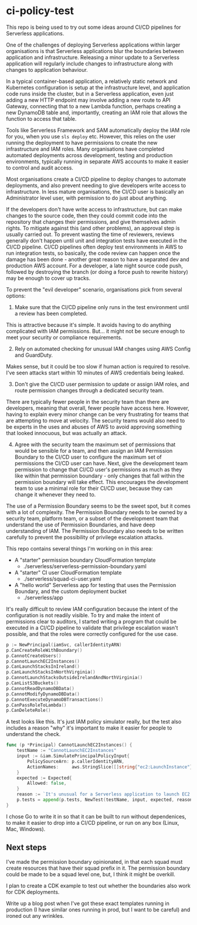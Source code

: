 # ci-policy-test

This repo is being used to try out some ideas around CI/CD pipelines for Serverless applications.

One of the challenges of deploying Serverless applications within larger organisations is that Serverless applications blur the boundaries between application and infrastructure. Releasing a minor update to a Serverless application will regularly include changes to infrastructure along with changes to application behaviour.

In a typical container-based application, a relatively static network and Kubernetes configuration is setup at the infrastructure level, and application code runs inside the cluster, but in a Serverless application, even just adding a new HTTP endpoint may involve adding a new route to API Gateway, connecting that to a new Lambda function, perhaps creating a new DynamoDB table and, importantly, creating an IAM role that allows the function to access that table.

Tools like Serverless Framework and SAM automatically deploy the IAM role for you, when you use `sls deploy` etc. However, this relies on the user running the deployment to have permissions to create the new infrastructure and IAM roles. Many organisations have completed automated deployments across development, testing and production environments, typically running in separate AWS accounts to make it easier to control and audit access.

Most organisations create a CI/CD pipeline to deploy changes to automate deployments, and also prevent needing to give developers write access to infrastructure. In less mature organisations, the CI/CD user is basically an Administrator level user, with permission to do just about anything.

If the developers don't have write access to infrastructure, but can make changes to the source code, then they could commit code into the repository that changes their permissions, and give themselves admin rights. To mitigate against this (and other problems), an approval step is usually carried out. To prevent wasting the time of reviewers, reviews generally don't happen until unit and integration tests have executed in the CI/CD pipeline. CI/CD pipelines often deploy test environments in AWS to run integration tests, so basically, the code review can happen once the damage has been done - another great reason to have a separated dev and production AWS account. For a developer, a late night source code push, followed by destroying the branch (or doing a force push to rewrite history) may be enough to cover up tracks.

To prevent the "evil developer" scenario, organisations pick from several options:

1. Make sure that the CI/CD pipeline only runs in the test environment until a review has been completed.

This is attractive because it's simple. It avoids having to do anything complicated with IAM permissions. But... it might not be secure enough to meet your security or compliance requirements.

2. Rely on automated checking for unusual IAM changes using AWS Config and GuardDuty.

Makes sense, but it could be too slow if human action is required to resolve. I've seen attacks start within 10 minutes of AWS credentials being leaked.

3. Don't give the CI/CD user permission to update or assign IAM roles, and route permission changes through a dedicated security team.

There are typically fewer people in the security team than there are developers, meaning that overall, fewer people have access here. However, having to explain every minor change can be very frustrating for teams that are attempting to move at velocity. The security teams would also need to be experts in the uses and abuses of AWS to avoid approving something that looked innocuous, but was actually an attack.

4. Agree with the security team the maximum set of permissions that would be sensible for a team, and then assign an IAM Permission Boundary to the CI/CD user to configure the maximum set of permissions the CI/CD user can have. Next, give the development team permission to change that CI/CD user's permissions as much as they like within that permission boundary - only changes that fall within the permission boundary will take effect. This encourages the development team to use a minimal role for their CI/CD user, because they can change it whenever they need to.

The use of a Permission Boundary seems to be the sweet spot, but it comes with a lot of complexity. The Permission Boundary needs to be owned by a security team, platform team, or a subset of the development team that understand the use of Permission Boundaries, and have deep understanding of IAM. The Permission Boundary also needs to be written carefully to prevent the possibility of privilege escalation attacks.

This repo contains several things I'm working on in this area:

* A "starter" permission boundary CloudFormation template
  * ./serverless/serverless-permission-boundary.yaml
* A "starter" CI user CloudFormation template
  * ./serverless/squad-ci-user.yaml
* A "hello world" Serverless app for testing that uses the Permission Boundary, and the custom deployment bucket
  * ./serverless/app

It's really difficult to review IAM configuration because the intent of the configuration is not readily visible. To try and make the intent of permissions clear to auditors, I started writing a program that could be executed in a CI/CD pipeline to validate that privilege escalation wasn't possible, and that the roles were correctly configured for the use case.

```go
p := NewPrincipal(iamSvc, callerIdentityARN)
p.CanCreateRoleWithBoundary()
p.CannotCreateUsers()
p.CannotLaunchEC2Instances()
p.CanLaunchStacksInIreland()
p.CanLaunchStacksInNorthVirginia()
p.CannotLaunchStacksOutsideIrelandAndNorthVirginia()
p.CanListS3Buckets()
p.CannotReadDynamoDBData()
p.CannotModifyDynamoDBData()
p.CannotExecuteDynamoDBTransactions()
p.CanPassRoleToLambda()
p.CanDeleteRole()
```

A test looks like this. It's just IAM policy simulator really, but the test also includes a reason "why" it's important to make it easier for people to understand the check.

```go
func (p *Principal) CannotLaunchEC2Instances() {
	testName := "CannotLaunchEC2Instances"
	input := &iam.SimulatePrincipalPolicyInput{
		PolicySourceArn: p.callerIdentityARN,
		ActionNames:     aws.StringSlice([]string{"ec2:LaunchInstance"}),
	}
	expected := Expected{
		Allowed: false,
	}
	reason := `It's unusual for a Serverless application to launch EC2 instances.`
	p.tests = append(p.tests, NewTest(testName, input, expected, reason))
}
```

I chose Go to write it in so that it can be built to run without dependenices, to make it easier to drop into a CI/CD pipeline, or run on any box (Linux, Mac, Windows).

## Next steps

I've made the permission boundary opinionated, in that each squad must create resources that have their squad prefix in it. The permission boundary could be made to be a squad level one, but, I think it might be overkill.

I plan to create a CDK example to test out whether the boundaries also work for CDK deployments.

Write up a blog post when I've got these exact templates running in production (I have similar ones running in prod, but I want to be careful) and ironed out any wrinkles.
